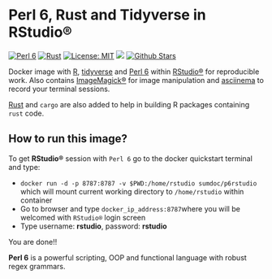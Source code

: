 # Perl 6, Rust and Tidyverse in RStudio®

[![Perl 6](https://img.shields.io/badge/Perl%206-2018.04-blue.svg)](https://rakudo.perl6.org/downloads/star/)
[![Rust](https://img.shields.io/badge/Rust-1.27.0-green.svg)](https://www.rust-lang.org/en-US/)
[![License: MIT](https://img.shields.io/github/license/sumandoc/P6RStudio.svg)](https://github.com/sumandoc/P6RStudio/blob/master/LICENSE)
[![](https://images.microbadger.com/badges/image/sumdoc/p6rstudio.svg)](https://microbadger.com/images/sumdoc/p6rstudio "Get your own image badge on microbadger.com")
[![Github Stars](https://img.shields.io/github/stars/sumandoc/P6RStudio.svg?style=social&label=Github)](https://github.com/sumandoc/P6RStudio)



Docker image with [R](https://www.r-project.org/), [tidyverse](https://www.tidyverse.org/) and [Perl 6](https://perl6.org/) within [RStudio®](https://www.rstudio.com/) for reproducible work. 
Also contains [ImageMagick®](https://www.imagemagick.org/script/index.php) for image manipulation and [asciinema](https://asciinema.org/) to record your terminal sessions.

[Rust](https://www.rust-lang.org/en-US/) and `cargo` are also added to help in building R packages containing `rust` code.



## How to run this image?

To get **RStudio®** session with `Perl 6` go to the docker quickstart terminal and type:

+ `docker run -d -p 8787:8787 -v $PWD:/home/rstudio sumdoc/p6rstudio` which will mount current working directory to `/home/rstudio` within container
+ Go to browser and type `docker_ip_address:8787`where you will be welcomed with `RStudio®` login screen
+ Type username: **rstudio**, password: **rstudio**

You are done!!

**Perl 6** is a powerful scripting, OOP and functional language with robust regex grammars.


